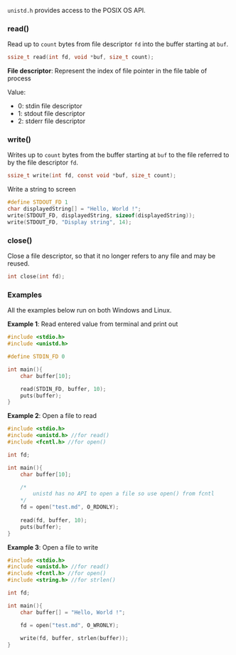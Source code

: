 ``unistd.h`` provides access to the POSIX OS API.

### read()

Read up to ``count`` bytes from file descriptor ``fd`` into the buffer starting at ``buf``.

```c
ssize_t read(int fd, void *buf, size_t count);
```

**File descriptor**: Represent the index of file pointer in the file table of process

Value:

* 0: stdin file descriptor
* 1: stdout file descriptor
* 2: stderr file descriptor

### write()

Writes up to ``count`` bytes from the buffer starting at ``buf`` to the file referred to by the file descriptor ``fd``.

```c
ssize_t write(int fd, const void *buf, size_t count);
```

Write a string to screen

```c
#define STDOUT_FD 1
char displayedString[] = "Hello, World !";
write(STDOUT_FD, displayedString, sizeof(displayedString));
write(STDOUT_FD, "Display string", 14);
```

### close()

Close a file descriptor, so that it no longer refers to any file and may be reused. 

```c
int close(int fd);
```

### Examples

All the examples below run on both Windows and Linux.

**Example 1**: Read entered value from terminal and print out

```c
#include <stdio.h>
#include <unistd.h>

#define STDIN_FD 0

int main(){
    char buffer[10];

    read(STDIN_FD, buffer, 10);
    puts(buffer);
}
```

**Example 2**: Open a file to read

```c
#include <stdio.h>
#include <unistd.h> //for read()
#include <fcntl.h> //for open()

int fd;

int main(){
    char buffer[10];

    /*
        unistd has no API to open a file so use open() from fcntl
    */
    fd = open("test.md", O_RDONLY);
    
    read(fd, buffer, 10);
    puts(buffer);
}
```

**Example 3**: Open a file to write

```c
#include <stdio.h>
#include <unistd.h> //for read()
#include <fcntl.h> //for open()
#include <string.h> //for strlen()

int fd;

int main(){
    char buffer[] = "Hello, World !";

    fd = open("test.md", O_WRONLY);
    
    write(fd, buffer, strlen(buffer));
}
```